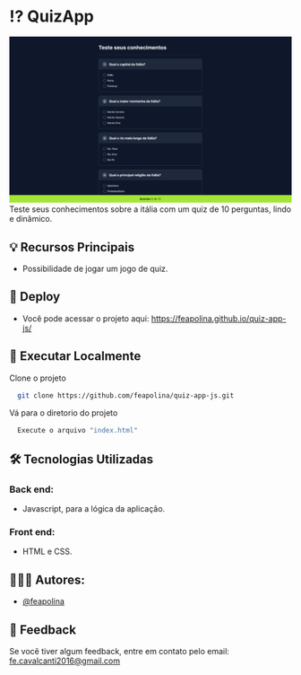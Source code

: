 # ⁉ QuizApp
![Imagem do meu projeto](./img.png)
 Teste seus conhecimentos sobre a itália com um quiz de 10 perguntas, lindo e dinâmico.

## 💡 Recursos Principais
- Possibilidade de jogar um jogo de quiz.

## 🚀 Deploy
- Você pode acessar o projeto aqui:
 https://feapolina.github.io/quiz-app-js/

## 💽 Executar Localmente

Clone o projeto

```bash
  git clone https://github.com/feapolina/quiz-app-js.git
```

Vá para o diretorio do projeto

```bash
  Execute o arquivo "index.html"
```


## 🛠 Tecnologias Utilizadas

### Back end:
- Javascript, para a lógica da aplicação.

### Front end:
- HTML e CSS.


## 👨🏽‍💻 Autores:

- [@feapolina](https://github.com/feapolina)

## 💬 Feedback

Se você tiver algum feedback, entre em contato pelo email: fe.cavalcanti2016@gmail.com
